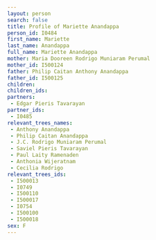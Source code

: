 ```yaml
---
layout: person
search: false
title: Profile of Mariette Anandappa
person_id: I0484
first_name: Mariette
last_name: Anandappa
full_name: Mariette Anandappa
mother: Maria Dooreen Rodrigo Muniaram Perumal
mother_id: I500124
father: Philip Caitan Anthony Anandappa
father_id: I500125
children:
children_ids:
partners:
 - Edgar Pieris Tavarayan
partner_ids:
 - I0485
relevant_trees_names:
 - Anthony Anandappa
 - Philip Caitan Anandappa
 - J.C. Rodrigo Muniaram Perumal
 - Saviel Pieris Tavarayan
 - Paul Laity Ramenaden
 - Anthonia Wijeratnam
 - Cecilia Rodrigo
relevant_trees_ids:
 - I500013
 - I0749
 - I500110
 - I500017
 - I0754
 - I500100
 - I500018
sex: F
---
```


